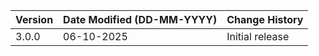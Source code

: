 | **Version** | **Date Modified (DD-MM-YYYY)** | **Change History**                                                  |
|-------------|--------------------------------|---------------------------------------------------------------------|
| 3.0.0       | 06-10-2025                     |Initial release|